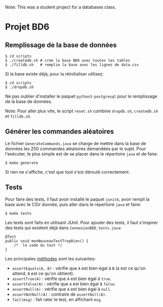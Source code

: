 Note: This was a student project for a databases class.

Projet BD6
==========

Remplissage de la base de données
---------------------------------

    $ cd scripts
    $ ./createdb.sh # crée la base BD6 avec toutes les tables
    $ ./filldb.sh   # remplie la base avec les lignes de data.csv

Si la base existe déjà, pour la réinitialiser utilisez:

    $ cd scripts
    $ ./dropdb.sh

Ne pas oublier d'installer le paquet `python3-postgresql` pour le remplissage de
la base de données.

Note: Pour aller plus vite, le script `reset.sh` combine `dropdb.sh`,
`createdb.sh` et `filldb.sh`.

Générer les commandes aléatoires
--------------------------------

Le fichier `GenerateCommands.java` se charge de mettre dans la base de données
les 250 commandes aléatoires demandées par le sujet. Pour l'exécuter, le plus
simple est de se placer dans le répertoire `java` et de faire:
    
    $ make generate

Si rien ne s'affiche, c'est que tout s'est déroulé correctement.

Tests
-----

Pour faire des tests, il faut avoir installé le paquet `junit4`, avoir rempli la
base avec le CSV donnée, puis aller dans le répertoire `java` et faire:

    $ make tests

Les tests sont faits en utilisant JUnit. Pour ajouter des tests, il faut
s'inspirer des tests qui existent déjà dans `ConnexionBDD_tests.java`:
    
    @Test
    public void monNouveauTestTropBien() {
        /*  le code du test */
    }

Les principales
[méthodes](http://junit.sourceforge.net/javadoc/org/junit/Assert.html) sont les
suivantes:

* `assertEquals(A, B)` : vérifie que `A` est bien égal à `B` (`A` est ce qu'on
  attend, `B` est ce qu'on obtient).
* `assertTrue(A)` : vérifie que `A` est bien égal à `true`.
* `assertFalse(A)` : vérifie que `A` est bien égal à `false`.
* `assertNull(A)` : vérifie que `A` est bien égal à `null`.
* `assertNotNull(A)` : contraire de `assertNull(A)`.
* `fail(msg)` : fait rater le test, en affichant `msg`.

